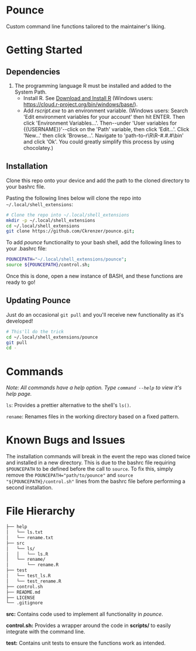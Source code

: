 # Pounce
Custom command line functions tailored to the maintainer's liking.

# Getting Started
## Dependencies
1. The programming language R must be installed and added to the System Path.
    - Install R. See [Download and Install R](https://cloud.r-project.org/) (Windows users: https://cloud.r-project.org/bin/windows/base/).
    - Add *rscript.exe* to an environment variable. (Windows users: Search 'Edit environment variables for your account' then hit ENTER. Then click 'Environment Variables...'. Then--under 'User variables for {{USERNAME}}'--click on the 'Path' variable, then click 'Edit...'. Click 'New...' then click 'Browse...'. Navigate to 'path-to-r\R\R-#.#.#\bin' and click 'Ok'. You could greatly simplify this process by using chocolatey.)

## Installation
Clone this repo onto your device and add the path to the cloned directory
to your bashrc file.

Pasting the following lines below will clone the
repo into `~/.local/shell_extensions`:
```bash
# Clone the repo into ~/.local/shell_extensions
mkdir -p ~/.local/shell_extensions
cd ~/.local/shell_extensions
git clone https://github.com/Ckrenzer/pounce.git;
```
To add *pounce* functionality to your bash shell,
add the following lines to your .bashrc file:
```bash
POUNCEPATH="~/.local/shell_extensions/pounce";
source ${POUNCEPATH}/control.sh;
```

Once this is done, open a new instance of BASH, and these functions are ready to go!

## Updating Pounce

Just do an occasional `git pull` and you'll receive new functionality as it's developed!
```bash
# This'll do the trick
cd ~/.local/shell_extensions/pounce
git pull
cd -
```

# Commands
*Note: All commands have a help option. Type `command --help` to view it's help page.*


`ls`: Provides a prettier alternative to the shell's `ls()`.

`rename`: Renames files in the working directory based on a fixed pattern.

# Known Bugs and Issues

The installation commands will break in the event the repo was cloned twice and installed in a new directory.
This is due to the bashrc file requiring `$POUNCEPATH` to be defined before the call to `source`. 
To fix this, simply remove the `POUNCEPATH="path/to/pounce"` and `source "${POUNCEPATH}/control.sh"` lines from the bashrc file before performing a second installation.



# File Hierarchy
```bash
├── help
│   └── ls.txt
│   └── rename.txt
├── src
│   └── ls/
│   │   └── ls.R
│   └── rename/
│       └── rename.R
├── test
│   └── test_ls.R
│   └── test_rename.R
├── control.sh
├── README.md
├── LICENSE
└── .gitignore
```

**src:** Contains code used to implement all functionality in *pounce*.

**control.sh:** Provides a wrapper around the code in **scripts/** to easily integrate with the command line.

**test:** Contains unit tests to ensure the functions work as intended.
